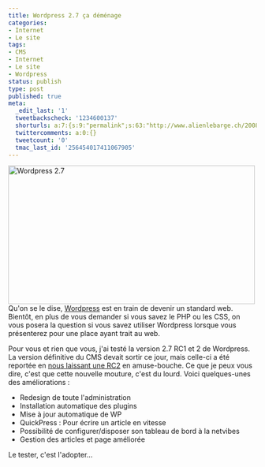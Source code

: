 ```yaml
---
title: Wordpress 2.7 ça déménage
categories:
- Internet
- Le site
tags:
- CMS
- Internet
- Le site
- Wordpress
status: publish
type: post
published: true
meta:
  _edit_last: '1'
  tweetbackscheck: '1234600137'
  shorturls: a:7:{s:9:"permalink";s:63:"http://www.alienlebarge.ch/2008/12/10/wordpress-27-ca-demenage/";s:7:"tinyurl";s:25:"http://tinyurl.com/cjkyzu";s:4:"isgd";s:17:"http://is.gd/ikg8";s:5:"bitly";s:18:"http://bit.ly/oZnA";s:5:"snipr";s:22:"http://snipr.com/b9xnh";s:5:"snurl";s:22:"http://snurl.com/b9xnh";s:7:"snipurl";s:24:"http://snipurl.com/b9xnh";}
  twittercomments: a:0:{}
  tweetcount: '0'
  tmac_last_id: '256454017411067905'
---
```

<img class="alignnone size-full wp-image-883" title="Wordpress 2.7" src="https://dlgjp9x71cipk.cloudfront.net/2008/12/wp.png" alt="Wordpress 2.7" width="500" height="281" />Qu'on se le dise, <a href="http://www.wordpress.org">Wordpress</a> est en train de devenir un standard web. Bientôt, en plus de vous demander si vous savez le PHP ou les CSS, on vous posera la question si vous savez utiliser Wordpress lorsque vous présenterez pour une place ayant trait au web.

Pour vous et rien que vous, j'ai testé la version 2.7 RC1 et 2 de Wordpress. La version définitive du CMS devait sortir ce jour, mais celle-ci a été reportée en <a href="http://wordpress.org/development/2008/12/27-release-candidate-two/">nous laissant une RC2</a> en amuse-bouche. Ce que je peux vous dire, c'est que cette nouvelle mouture, c'est du lourd. Voici quelques-unes des améliorations :
<ul>
	<li>Redesign de toute l'administration</li>
	<li>Installation automatique des plugins</li>
	<li>Mise à jour automatique de WP</li>
	<li>QuickPress : Pour écrire un article en vitesse</li>
	<li>Possibilité de configurer/disposer son tableau de bord à la netvibes</li>
	<li>Gestion des articles et page améliorée</li>
</ul>
Le tester, c'est l'adopter...
